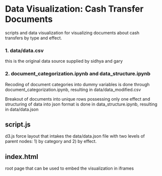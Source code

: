 # Data Visualization: Cash Transfer Documents 

scripts and data visualization for visualizing documents about cash transfers by type and effect.

### 1. data/data.csv
this is the original data source supplied by sidhya and gary

### 2. document_categorization.ipynb and data_structure.ipynb
Recoding of document categories into dummy variables is done through document_categorization.ipynb, resulting in data/data_modified.csv

Breakout of documents into unique rows possessing only one effect and structuring of data into json format is done in data_structure.ipynb, resulting in data/data.json

## script.js
d3.js force layout that intakes the data/data.json file with two levels of parent nodes: 1) by category and 2) by effect.

## index.html
root page that can be used to embed the visualization in iframes
